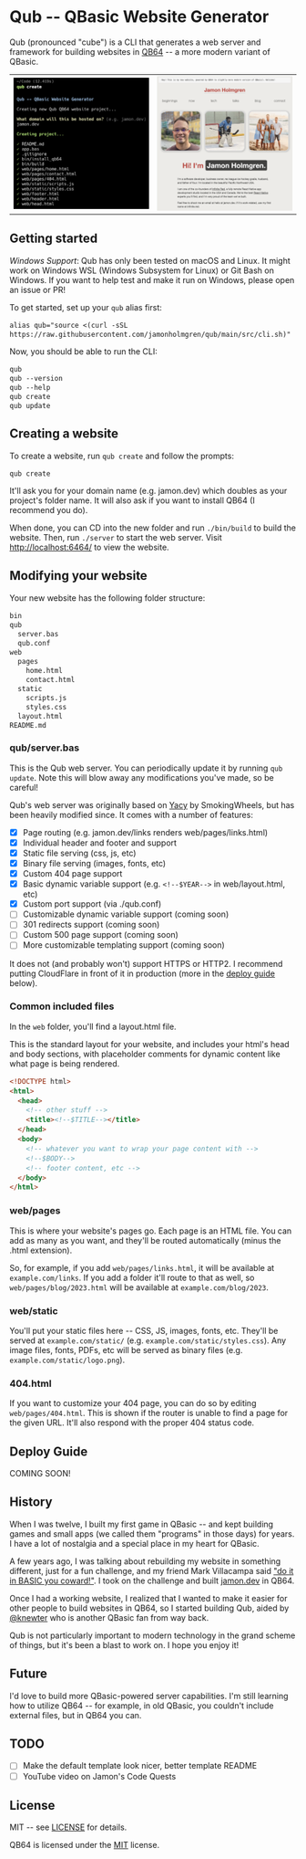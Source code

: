 # Qub -- QBasic Website Generator

Qub (pronounced "cube") is a CLI that generates a web server and framework for building websites in [QB64](https://qb64.com/) -- a more modern variant of QBasic.

<table><tr><td>
  <img alt="Screenshot of Qub running" src="./.github/images/screenshot-cli.png" width="350" />
</td><td>
  <img alt="Screenshot of Qub-powered website" src="./.github/images/screenshot-website.png" width="350" />
</td></tr></table>

## Getting started

_Windows Support_: Qub has only been tested on macOS and Linux. It might work on Windows WSL (Windows Subsystem for Linux) or Git Bash on Windows. If you want to help test and make it run on Windows, please open an issue or PR!

To get started, set up your `qub` alias first:

```
alias qub="source <(curl -sSL https://raw.githubusercontent.com/jamonholmgren/qub/main/src/cli.sh)"
```

Now, you should be able to run the CLI:

```
qub
qub --version
qub --help
qub create
qub update
```

## Creating a website

To create a website, run `qub create` and follow the prompts:

```
qub create
```

It'll ask you for your domain name (e.g. jamon.dev) which doubles as your project's folder name. It will also ask if you want to install QB64 (I recommend you do).

When done, you can CD into the new folder and run `./bin/build` to build the website. Then, run `./server` to start the web server. Visit [http://localhost:6464/](http://localhost:6464/) to view the website.

## Modifying your website

Your new website has the following folder structure:

```
bin
qub
  server.bas
  qub.conf
web
  pages
    home.html
    contact.html
  static
    scripts.js
    styles.css
  layout.html
README.md
```

### qub/server.bas

This is the Qub web server. You can periodically update it by running `qub update`. Note this will blow away any modifications you've made, so be careful!

Qub's web server was originally based on [Yacy](https://github.com/smokingwheels/Yacy_front_end) by SmokingWheels, but has been heavily modified since. It comes with a number of features:

- [x] Page routing (e.g. jamon.dev/links renders web/pages/links.html)
- [x] Individual header and footer and <head> support
- [x] Static file serving (css, js, etc)
- [x] Binary file serving (images, fonts, etc)
- [x] Custom 404 page support
- [x] Basic dynamic variable support (e.g. `<!--$YEAR-->` in web/layout.html, etc)
- [x] Custom port support (via ./qub.conf)
- [ ] Customizable dynamic variable support (coming soon)
- [ ] 301 redirects support (coming soon)
- [ ] Custom 500 page support (coming soon)
- [ ] More customizable templating support (coming soon)

It does not (and probably won't) support HTTPS or HTTP2. I recommend putting CloudFlare in front of it in production (more in the [deploy guide](#deploy-guide) below).

### Common included files

In the `web` folder, you'll find a layout.html file.

This is the standard layout for your website, and includes your html's head and body sections,
with placeholder comments for dynamic content like what page is being rendered.

```html
<!DOCTYPE html>
<html>
  <head>
    <!-- other stuff -->
    <title><!--$TITLE--></title>
  </head>
  <body>
    <!-- whatever you want to wrap your page content with -->
    <!--$BODY-->
    <!-- footer content, etc -->
  </body>
</html>
```

### web/pages

This is where your website's pages go. Each page is an HTML file. You can add as many as you want, and they'll be routed automatically (minus the .html extension).

So, for example, if you add `web/pages/links.html`, it will be available at `example.com/links`. If you add a folder it'll route to that as well, so `web/pages/blog/2023.html` will be available at `example.com/blog/2023`.

### web/static

You'll put your static files here -- CSS, JS, images, fonts, etc. They'll be served at `example.com/static/` (e.g. `example.com/static/styles.css`). Any image files, fonts, PDFs, etc will be served as binary files (e.g. `example.com/static/logo.png`).

### 404.html

If you want to customize your 404 page, you can do so by editing `web/pages/404.html`. This is shown if the router is unable to find a page for the given URL. It'll also respond with the proper 404 status code.

## Deploy Guide

COMING SOON!

## History

When I was twelve, I built my first game in QBasic -- and kept building games and small apps (we called them "programs" in those days) for years. I have a lot of nostalgia and a special place in my heart for QBasic.

A few years ago, I was talking about rebuilding my website in something different, just for a fun challenge, and my friend Mark Villacampa said ["do it in BASIC you coward!"](https://twitter.com/MarkVillacampa/status/1594426506754801664). I took on the challenge and built [jamon.dev](https://jamon.dev) in QB64.

Once I had a working website, I realized that I wanted to make it easier for other people to build websites in QB64, so I started building Qub, aided by [@knewter](https://github.com/knewter) who is another QBasic fan from way back.

Qub is not particularly important to modern technology in the grand scheme of things, but it's been a blast to work on. I hope you enjoy it!

## Future

I'd love to build more QBasic-powered server capabilities. I'm still learning how to utilize QB64 -- for example, in old QBasic, you couldn't include external files, but in QB64 you can.

## TODO

- [ ] Make the default template look nicer, better template README
- [ ] YouTube video on Jamon's Code Quests

## License

MIT -- see [LICENSE](LICENSE) for details.

QB64 is licensed under the [MIT](https://github.com/QB64Official/qb64/blob/master/licenses/COPYING.TXT) license.
